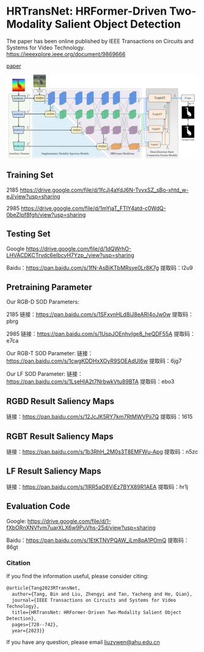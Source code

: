 # HRTransNet: HRFormer-Driven Two-Modality Salient Object Detection

The paper has been online published by IEEE Transactions on Circuits and Systems for Video Technology.
https://ieeexplore.ieee.org/document/9869666

[paper](https://github.com/liuzywen/HRTransNet/blob/main/HRTransNet_HRFormer-Driven_Two-Modality_Salient_Object_Detection.pdf)

![main](images/main.png)
## Training Set
2185
https://drive.google.com/file/d/1fcJj4aYdJ6N-TvvxSZ_sBo-xhtd_w-eJ/view?usp=sharing


2985
https://drive.google.com/file/d/1mYjaT_FTlY4atd-c0WdQ-0beZIpf8fgh/view?usp=sharing

## Testing Set


Google
https://drive.google.com/file/d/1dQWrhO-LHVACDKCTrvdc6eIbcyH7Yzp_/view?usp=sharing

Baidu：https://pan.baidu.com/s/1fN-AsBiKTbMRsye0Lr8K7g 
提取码：l2u9 




## Pretraining Parameter
Our RGB-D SOD Parameters: 


2185
链接：https://pan.baidu.com/s/1SFxvnHLd8iJ8eARI4oJw0w 
提取码：pbrg  


2985
链接：https://pan.baidu.com/s/1UspJOEnhvIge8_heQDF55A 
提取码：e7ca 


Our RGB-T SOD Parameter: 
链接：https://pan.baidu.com/s/1cwgKDDHxXOyR9SOEAdUI6w 
提取码：6jg7 



Our LF SOD Parameter: 
链接：https://pan.baidu.com/s/1LseHlA2t7NrbwkVtu89BTA 
提取码：ebo3 


##  RGBD Result Saliency Maps 

链接：https://pan.baidu.com/s/12JcJK5RY7km7RtMWVPii7Q 
提取码：1615 


##  RGBT Result Saliency Maps 
链接：https://pan.baidu.com/s/1b3RhH_2M0s3T8EMFWu-Apg 
提取码：n5zc 

##  LF Result Saliency Maps 
链接：https://pan.baidu.com/s/1IRR5aO8ViEz7BYX89R1AEA 
提取码：hr1j 


## Evaluation Code

Google: https://drive.google.com/file/d/1-fXbORnXNVfvm7uarXLX6w9PuVhs-25d/view?usp=sharing

Baidu：https://pan.baidu.com/s/1EtKTNVPQAW_iLm8pA1POmQ 
提取码：86gt 



### Citation

If you find the information useful, please consider citing:

```
@article{Tang2023RTransNet,
  author={Tang, Bin and Liu, Zhengyi and Tan, Yacheng and He, Qian},
  journal={IEEE Transactions on Circuits and Systems for Video Technology}, 
  title={HRTransNet: HRFormer-Driven Two-Modality Salient Object Detection}, 
  pages={728--742},
  year={2023}}
```
If you have any question, please email  liuzywen@ahu.edu.cn
